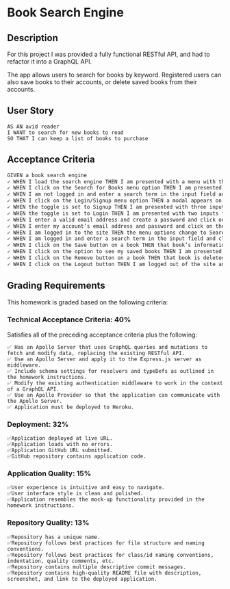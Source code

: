 # Book Search Engine

## Description
For this project I was provided a fully functional RESTful API, and had to refactor it into a GraphQL API.

The app allows users to search for books by keyword. Registered users can also save books to their accounts, or delete saved books from their accounts.


## User Story

```
AS AN avid reader
I WANT to search for new books to read
SO THAT I can keep a list of books to purchase
```


## Acceptance Criteria

```md
GIVEN a book search engine
✓ WHEN I load the search engine THEN I am presented with a menu with the options Search for Books and Login/Signup and an input field to search for books and a submit button
✓ WHEN I click on the Search for Books menu option THEN I am presented with an input field to search for books and a submit button
✓ WHEN I am not logged in and enter a search term in the input field and click the submit button THEN I am presented with several search results, each featuring a book’s title, author, description, image, and a link to that book on the Google Books site
✓ WHEN I click on the Login/Signup menu option THEN a modal appears on the screen with a toggle between the option to log in or sign up
✓ WHEN the toggle is set to Signup THEN I am presented with three inputs for a username, an email address, and a password, and a signup button
✓ WHEN the toggle is set to Login THEN I am presented with two inputs for an email address and a password and login button
✓ WHEN I enter a valid email address and create a password and click on the signup button THEN my user account is created and I am logged in to the site
✓ WHEN I enter my account’s email address and password and click on the login button THEN I the modal closes and I am logged in to the site
✓ WHEN I am logged in to the site THEN the menu options change to Search for Books, an option to see my saved books, and Logout
✓ WHEN I am logged in and enter a search term in the input field and click the submit button THEN I am presented with several search results, each featuring a book’s title, author, description, image, and a link to that book on the Google Books site and a button to save a book to my account
✓ WHEN I click on the Save button on a book THEN that book’s information is saved to my account
✓ WHEN I click on the option to see my saved books THEN I am presented with all of the books I have saved to my account, each featuring the book’s title, author, description, image, and a link to that book on the Google Books site and a button to remove a book from my account
✓ WHEN I click on the Remove button on a book THEN that book is deleted from my saved books list
✓ WHEN I click on the Logout button THEN I am logged out of the site and presented with a menu with the options Search for Books and Login/Signup and an input field to search for books and a submit button  
```

## Grading Requirements

This homework is graded based on the following criteria:

### Technical Acceptance Criteria: 40%
Satisfies all of the preceding acceptance criteria plus the following:

```
✅ Has an Apollo Server that uses GraphQL queries and mutations to fetch and modify data, replacing the existing RESTful API.
✅ Use an Apollo Server and apply it to the Express.js server as middleware.
✅ Include schema settings for resolvers and typeDefs as outlined in the homework instructions.
✅ Modify the existing authentication middleware to work in the context of a GraphQL API.
✅ Use an Apollo Provider so that the application can communicate with the Apollo Server.
✅ Application must be deployed to Heroku.
```

### Deployment: 32%

```
✅Application deployed at live URL.
✅Application loads with no errors.
✅Application GitHub URL submitted.
✅GitHub repository contains application code.
```

### Application Quality: 15%

```
✅User experience is intuitive and easy to navigate.
✅User interface style is clean and polished.
✅Application resembles the mock-up functionality provided in the homework instructions.
```

### Repository Quality: 13%

```
✅Repository has a unique name.
✅Repository follows best practices for file structure and naming conventions.
✅Repository follows best practices for class/id naming conventions, indentation, quality comments, etc.
✅Repository contains multiple descriptive commit messages.
✅Repository contains high-quality README file with description, screenshot, and link to the deployed application.
```